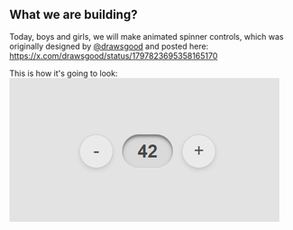 ## What we are building?

Today, boys and girls, we will make animated spinner controls, which was originally designed by [@drawsgood](https://x.com/drawsgood) and posted here:
https://x.com/drawsgood/status/1797823695358165170

This is how it's going to look:
![Preview](preview.png)
